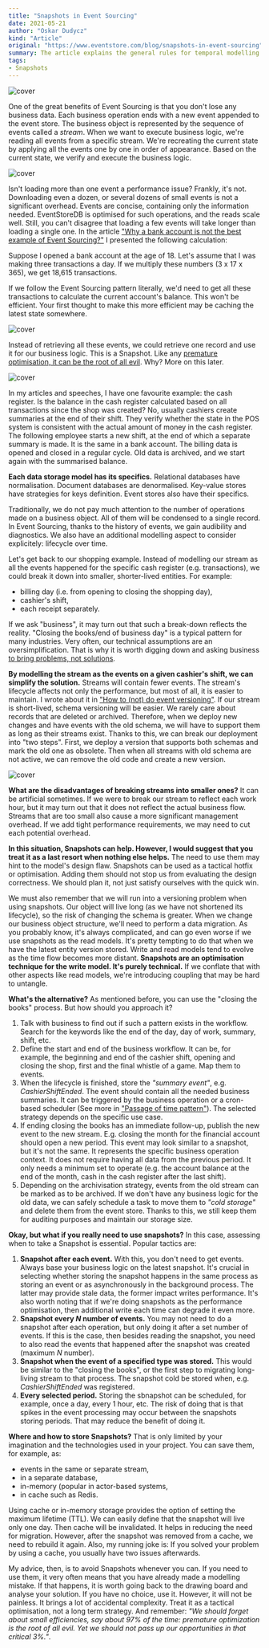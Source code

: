 ```yaml
---
title: "Snapshots in Event Sourcing"
date: 2021-05-21
author: "Oskar Dudycz"
kind: "Article"
original: "https://www.eventstore.com/blog/snapshots-in-event-sourcing"
summary: The article explains the general rules for temporal modelling and when (not) to use snapshots.
tags:
- Snapshots
---
```


![cover](./images/snapshots/snapshots-1.svg)

One of the great benefits of Event Sourcing is that you don't lose any business data. Each business operation ends with a new event appended to the event store. The business object is represented by the sequence of events called a _stream_. When we want to execute business logic, we're reading all events from a specific stream. We're recreating the current state by applying all the events one by one in order of appearance. Based on the current state, we verify and execute the business logic.

![cover](./images/snapshots/snapshots-2.svg)

Isn't loading more than one event a performance issue? Frankly, it's not. Downloading even a dozen, or several dozens of small events is not a significant overhead. Events are concise, containing only the information needed. EventStoreDB is optimised for such operations, and the reads scale well. Still, you can't disagree that loading a few events will take longer than loading a single one. In the article ["Why a bank account is not the best example of Event Sourcing?"](Https://event-driven.io/en/bank_account_event_sourcing/) I presented the following calculation:

Suppose I opened a bank account at the age of 18. Let's assume that I was making three transactions a day. If we multiply these numbers (3 x 17 x 365), we get 18,615 transactions.

If we follow the Event Sourcing pattern literally, we'd need to get all these transactions to calculate the current account's balance. This won't be efficient. Your first thought to make this more efficient may be caching the latest state somewhere.

![cover](./images/snapshots/snapshots-3.svg)

Instead of retrieving all these events, we could retrieve one record and use it for our business logic. This is a Snapshot. Like any [premature optimisation, it can be the root of all evil](http://wiki.c2.com/?PrematureOptimization). Why? More on this later.

![cover](./images/snapshots/snapshots-4.svg)

In my articles and speeches, I have one favourite example: the cash register. Is the balance in the cash register calculated based on all transactions since the shop was created? No, usually cashiers create summaries at the end of their shift. They verify whether the state in the POS system is consistent with the actual amount of money in the cash register. The following employee starts a new shift, at the end of which a separate summary is made. It is the same in a bank account. The billing data is opened and closed in a regular cycle. Old data is archived, and we start again with the summarised balance.

**Each data storage model has its specifics.** Relational databases have normalisation. Document databases are denormalised. Key-value stores have strategies for keys definition. Event stores also have their specifics.

Traditionally, we do not pay much attention to the number of operations made on a business object. All of them will be condensed to a single record. In Event Sourcing, thanks to the history of events, we gain audibility and diagnostics. We also have an additional modelling aspect to consider explicitely: lifecycle over time.

Let's get back to our shopping example. Instead of modelling our stream as all the events happened for the specific cash register (e.g. transactions), we could break it down into smaller, shorter-lived entities. For example:
* billing day (i.e. from opening to closing the shopping day),
* cashier's shift,
* each receipt separately.

If we ask "business", it may turn out that such a break-down reflects the reality. "Closing the books/end of business day" is a typical pattern for many industries. Very often, our technical assumptions are an oversimplification. That is why it is worth digging down and asking business [to bring problems, not solutions](https://event-driven.io/en/bring_me_problems_not_solutions/).

**By modelling the stream as the events on a given cashier's shift, we can simplify the solution.** Streams will contain fewer events. The stream's lifecycle affects not only the performance, but most of all, it is easier to maintain. I wrote about it in ["How to (not) do event versioning"](https://event-driven.io/en/how_to_do_event_versioning/). If our stream is short-lived, schema versioning will be easier. We rarely care about records that are deleted or archived. Therefore, when we deploy new changes and have events with the old schema, we will have to support them as long as their streams exist. Thanks to this, we can break our deployment into "two steps". First, we deploy a version that supports both schemas and mark the old one as obsolete. Then when all streams with old schema are not active,  we can remove the old code and create a new version.

![cover](./images/snapshots/snapshots-5.svg)

**What are the disadvantages of breaking streams into smaller ones?** It can be artificial sometimes. If we were to break our stream to reflect each work hour, but it may turn out that it does not reflect the actual business flow. Streams that are too small also cause a more significant management overhead. If we add tight performance requirements, we may need to cut each potential overhead.

**In this situation, Snapshots can help. However, I would suggest that you treat it as a last resort when nothing else helps.** The need to use them may hint to the model's design flaw. Snapshots can be used as a tactical hotfix or optimisation. Adding them should not stop us from evaluating the design correctness. We should plan it, not just satisfy ourselves with the quick win.

We must also remember that we will run into a versioning problem when using snapshots. Our object will live long (as we have not shortened its lifecycle), so the risk of changing the schema is greater. When we change our business object structure, we'll need to perform a data migration. As you probably know, it's always complicated, and can go even worse if we use snapshots as the read models. It's pretty tempting to do that when we have the latest entity version stored. Write and read models tend to evolve as the time flow becomes more distant. **Snapshots are an optimisation technique for the write model. It's purely technical.** If we conflate that with other aspects like read models, we're introducing coupling that may be hard to untangle.

**What's the alternative?** As mentioned before, you can use the "closing the books" process. But how should you approach it?
1. Talk with business to find out if such a pattern exists in the workflow. Search for the keywords like the end of the day, day of work, summary, shift, etc.
2. Define the start and end of the business workflow. It can be, for example, the beginning and end of the cashier shift, opening and closing the shop, first and the final whistle of a game. Map them to events.
3. When the lifecycle is finished, store the _"summary event"_, e.g. _CashierShiftEnded_. The event should contain all the needed business summaries. It can be triggered by the business operation or a cron-based scheduler (See more in ["Passage of time pattern"](https://verraes.net/2019/05/patterns-for-decoupling-distsys-passage-of-time-event/)). The selected strategy depends on the specific use case.
4. If ending closing the books has an immediate follow-up, publish the new event to the new stream. E.g. closing the month for the financial account should open a new period. This event may look similar to a snapshot, but it's not the same. It represents the specific business operation context. It does not require having all data from the previous period. It only needs a minimum set to operate (e.g. the account balance at the end of the month, cash in the cash register after the last shift).
5. Depending on the archivisation strategy, events from the old stream can be marked as to be archived. If we don't have any business logic for the old data, we can safely schedule a task to move them to _"cold storage"_ and delete them from the event store. Thanks to this, we still keep them for auditing purposes and maintain our storage size.

**Okay, but what if you really need to use snapshots?** In this case, assessing when to take a Snapshot is essential. Popular tactics are:
1. **Snapshot after each event.** With this, you don't need to get events. Always base your business logic on the latest snapshot. It's crucial in selecting whether storing the snapshot happens in the same process as storing an event or as asynchronously in the background process. The latter may provide stale data, the former impact writes performance. It's also worth noting that if we're doing snapshots as the performance optimisation, then additional write each time can degrade it even more.
2. **Snapshot every _N_ number of events.** You may not need to do a snapshot after each operation, but only doing it after a set number of events. If this is the case, then besides reading the snapshot, you need to also read the events that happened after the snapshot was created (maximum _N_ number).
3. **Snapshot when the event of a specified type was stored.** This would be similar to the "closing the books", or the first step to migrating long-living stream to that process. The snapshot cold be stored when, e.g. _CashierShiftEnded_ was registered.
4. **Every selected period.** Storing the sbnapshot can be scheduled, for example, once a day, every 1 hour, etc. The risk of doing that is that spikes in the event processing may occur between the snapshots storing periods. That may reduce the benefit of doing it.

**Where and how to store Snapshots?** That is only limited by your imagination and the technologies used in your project. You can save them, for example, as:
* events in the same or separate stream,
* in a separate database,
* in-memory (popular in actor-based systems,
* in cache such as Redis.

Using cache or in-memory storage provides the option of setting the maximum lifetime (TTL). We can easily define that the snapshot will live only one day. Then cache will be invalidated. It helps in reducing the need for migration. However, after the snapshot was removed from a cache, we need to rebuild it again. Also, my running joke is: If you solved your problem by using a cache, you usually have two issues afterwards.

My advice, then, is to avoid Snapshots whenever you can. If you need to use them, it very often means that you have already made a modelling mistake. If that happens, it is worth going back to the drawing board and analyse your solution. If you have no choice, use it. However, it will not be painless. It brings a lot of accidental complexity. Treat it as a tactical optimisation, not a long term strategy. And remember: _"We should forget about small efficiencies, say about 97% of the time: premature optimization is the root of all evil. Yet we should not pass up our opportunities in that critical 3%."_.
